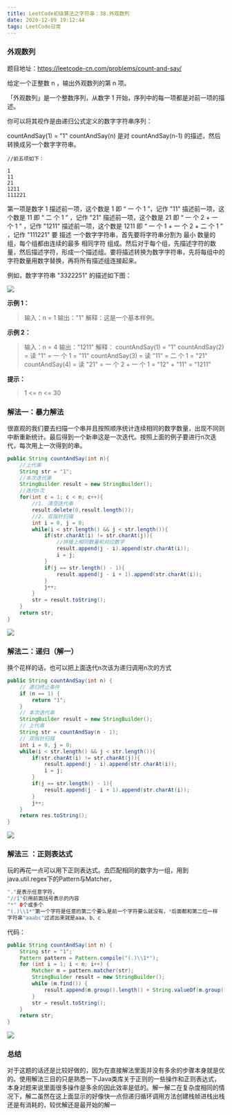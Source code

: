 ```yaml
---
title: LeetCode初级算法之字符串：38.外观数列
date: 2020-12-09 19:12:44
tags: LeetCode日常
---
```


### 外观数列

题目地址：https://leetcode-cn.com/problems/count-and-say/

给定一个正整数 n ，输出外观数列的第 n 项。<!--more-->

「外观数列」是一个整数序列，从数字 1 开始，序列中的每一项都是对前一项的描述。

你可以将其视作是由递归公式定义的数字字符串序列：

countAndSay(1) = "1"
countAndSay(n) 是对 countAndSay(n-1) 的描述，然后转换成另一个数字字符串。

```
//前五项如下：

1
11
21
1211
111221
```

第一项是数字 1 
描述前一项，这个数是 1 即 “ 一 个 1 ”，记作 "11"
描述前一项，这个数是 11 即 “ 二 个 1 ” ，记作 "21"
描述前一项，这个数是 21 即 “ 一 个 2 + 一 个 1 ” ，记作 "1211"
描述前一项，这个数是 1211 即 “ 一 个 1 + 一 个 2 + 二 个 1 ” ，记作 "111221"
要 描述 一个数字字符串，首先要将字符串分割为 最小 数量的组，每个组都由连续的最多 相同字符 组成。然后对于每个组，先描述字符的数量，然后描述字符，形成一个描述组。要将描述转换为数字字符串，先将每组中的字符数量用数字替换，再将所有描述组连接起来。

例如，数字字符串 "3322251" 的描述如下图：

![](https://gitee-blogimage.oss-cn-beijing.aliyuncs.com/blogImage/%E5%A4%96%E8%A7%82%E6%95%B0%E5%88%97/countandsay.jpg)

**示例 1：**

> 输入：n = 1
> 输出："1"
> 解释：这是一个基本样例。

**示例 2：**

> 输入：n = 4
> 输出："1211"
> 解释：
> countAndSay(1) = "1"
> countAndSay(2) = 读 "1" = 一 个 1 = "11"
> countAndSay(3) = 读 "11" = 二 个 1 = "21"
> countAndSay(4) = 读 "21" = 一 个 2 + 一 个 1 = "12" + "11" = "1211"

**提示：**

> 1 <= n <= 30



### 解法一：暴力解法

很直观的我们要去扫描一个串并且按照顺序统计连续相同的数字数量，出现不同则中断重新统计。最后得到一个新串这是一次迭代。按照上面的例子要进行n次迭代，每次用上一次得到的串。

```java
public String countAndSay(int n){
    //上代串
    String str = "1";
    //本次迭代串
    StringBuilder result = new StringBuilder();
    //迭代n次
    for(int c = 1; c < n; c++){
        //1. 清空迭代串
        result.delete(0,result.length());
        //2. 双指针扫描
        int i = 0, j = 0;
        while(i < str.length() && j < str.length()){
            if(str.charAt(i) != str.charAt(j)){
                //拼接上相同数量和对应数字
                result.append(j - i).append(str.charAt(i));
                i = j;
            }
            if(j == str.length() - 1){
                result.append(j - i + 1).append(str.charAt(i));
            }
            j++;    
        }
        str = result.toString();
    }
    return str;
}
```

![](https://gitee-blogimage.oss-cn-beijing.aliyuncs.com/blogImage/%E5%A4%96%E8%A7%82%E6%95%B0%E5%88%97/1.png)

### 解法二：递归（解一）

换个花样的话，也可以把上面迭代n次该为递归调用n次的方式

```java
public String countAndSay(int n) {
    // 递归终止条件
    if (n == 1) {
        return "1";
    }
    // 本次迭代串
    StringBuilder result = new StringBuilder();
    // 上代串
    String str = countAndSay(n - 1);
    // 双指针扫描
    int i = 0, j = 0;
    while(i < str.length() && j < str.length()){
        if(str.charAt(i) != str.charAt(j)){
            result.append(j - i).append(str.charAt(i));
            i = j;
        }
        if(j == str.length() - 1){
            result.append(j - i + 1).append(str.charAt(i));
        }
        j++;    
    }
    return res.toString();
}
```

![](https://gitee-blogimage.oss-cn-beijing.aliyuncs.com/blogImage/%E5%A4%96%E8%A7%82%E6%95%B0%E5%88%97/2.png)

### 解法三 ：正则表达式

玩的再花一点可以用下正则表达式。去匹配相同的数字为一组，用到java.util.regex下的Pattern与Matcher，

```java
"."是表示任意字符，
"//1"引用前面括号表示的内容
"*" 0个或多个
"(.)\\1*"第一个字符是任意的第二个要么是前一个字符要么就没有，*后面都和第二位一样
字符串"aaabc"过滤出来就是aaa、b、c
```

代码：

```java
public String countAndSay(int n) {
    String str = "1";
    Pattern pattern = Pattern.compile("(.)\\1*");
    for (int i = 1; i < n; i++) {
        Matcher m = pattern.matcher(str);
        StringBuilder result = new StringBuilder();
        while (m.find()) {
            result.append(m.group().length() + String.valueOf(m.group().charAt(0)));
        }
        str = result.toString();
    }
    return str;
}
```

![](https://gitee-blogimage.oss-cn-beijing.aliyuncs.com/blogImage/%E5%A4%96%E8%A7%82%E6%95%B0%E5%88%97/3.png)

### 总结

对于这题的话还是比较好做的，因为在直接解法里面并没有多余的步骤本身就是优的。使用解法三目的只是熟悉一下Java类库关于正则的一些操作和正则表达式，本身对题来说里面很多操作是多余的因此效率是低的。解一解二在复杂度相同的情况下，解二虽然在这上面显示的好像快一点但递归循环调用方法创建栈帧进栈出栈还是有消耗的，较优解还是最开始的解一